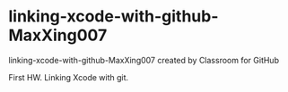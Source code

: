 # linking-xcode-with-github-MaxXing007
linking-xcode-with-github-MaxXing007 created by Classroom for GitHub


First HW. Linking Xcode with git.
